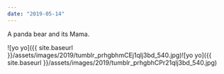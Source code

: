 ```yaml
---
date: "2019-05-14"
---
```


A panda bear and its Mama.

![yo yo]({{ site.baseurl }}/assets/images/2019/tumblr_prhgbhmCEj1qlj3bd_540.jpg)![yo yo]({{ site.baseurl }}/assets/images/2019/tumblr_prhgbhCPr21qlj3bd_540.jpg)
